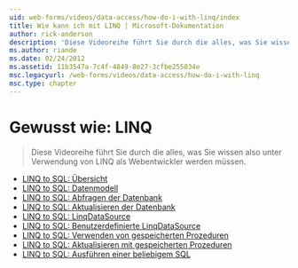 ```yaml
---
uid: web-forms/videos/data-access/how-do-i-with-linq/index
title: Wie kann ich mit LINQ | Microsoft-Dokumentation
author: rick-anderson
description: 'Diese Videoreihe führt Sie durch die alles, was Sie wissen also unter Verwendung von LINQ als Webentwickler werden müssen.'
ms.author: riande
ms.date: 02/24/2012
ms.assetid: 11b3547a-7c4f-4849-8e27-3cfbe255034e
msc.legacyurl: /web-forms/videos/data-access/how-do-i-with-linq
msc.type: chapter
---
```

<a name="how-do-i-with-linq"></a>Gewusst wie: LINQ
====================
> Diese Videoreihe führt Sie durch die alles, was Sie wissen also unter Verwendung von LINQ als Webentwickler werden müssen.


- [LINQ to SQL: Übersicht](how-do-i-linq-to-sql-overview.md)
- [LINQ to SQL: Datenmodell](how-do-i-linq-to-sql-data-model.md)
- [LINQ to SQL: Abfragen der Datenbank](how-do-i-linq-to-sql-querying-the-database.md)
- [LINQ to SQL: Aktualisieren der Datenbank](how-do-i-linq-to-sql-updating-the-database.md)
- [LINQ to SQL: LinqDataSource](how-do-i-linq-to-sql-linqdatasource.md)
- [LINQ to SQL: Benutzerdefinierte LinqDataSource](how-do-i-linq-to-sql-custom-linqdatasource.md)
- [LINQ to SQL: Verwenden von gespeicherten Prozeduren](how-do-i-linq-to-sql-using-stored-procedures.md)
- [LINQ to SQL: Aktualisieren mit gespeicherten Prozeduren](how-do-i-linq-to-sql-updating-with-stored-procedures.md)
- [LINQ to SQL: Ausführen einer beliebigem SQL](how-do-i-linq-to-sql-executing-arbitrary-sql.md)

